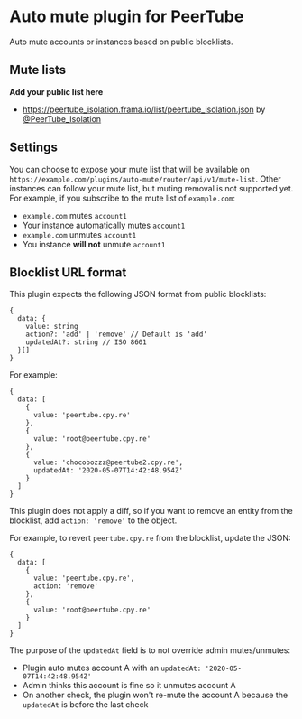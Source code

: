 # Auto mute plugin for PeerTube

Auto mute accounts or instances based on public blocklists.

## Mute lists

**Add your public list here**

 * https://peertube_isolation.frama.io/list/peertube_isolation.json by [@PeerTube_Isolation](https://cornichon.me/@PeerTube_Isolation)

## Settings

You can choose to expose your mute list that will be available on `https://example.com/plugins/auto-mute/router/api/v1/mute-list`.
Other instances can follow your mute list, but muting removal is not supported yet. For example, if you subscribe to the mute list of `example.com`:
 * `example.com` mutes `account1`
 * Your instance automatically mutes `account1`
 * `example.com` unmutes `account1`
 * You instance **will not** unmute `account1`

## Blocklist URL format

This plugin expects the following JSON format from public blocklists:

```
{
  data: {
    value: string
    action?: 'add' | 'remove' // Default is 'add'
    updatedAt?: string // ISO 8601
  }[]
}
```

For example:

```
{
  data: [
    {
      value: 'peertube.cpy.re'
    },
    {
      value: 'root@peertube.cpy.re'
    },
    {
      value: 'chocobozzz@peertube2.cpy.re',
      updatedAt: '2020-05-07T14:42:48.954Z'
    }
  ]
}
```

This plugin does not apply a diff, so if you want to remove an entity from the blocklist, add `action: 'remove'` to the object.

For example, to revert `peertube.cpy.re` from the blocklist, update the JSON:

```
{
  data: [
    {
      value: 'peertube.cpy.re',
      action: 'remove'
    },
    {
      value: 'root@peertube.cpy.re'
    }
  ]
}
```

The purpose of the `updatedAt` field is to not override admin mutes/unmutes:
 * Plugin auto mutes account A with an `updatedAt: '2020-05-07T14:42:48.954Z'`
 * Admin thinks this account is fine so it unmutes account A
 * On another check, the plugin won't re-mute the account A because the `updatedAt` is before the last check

